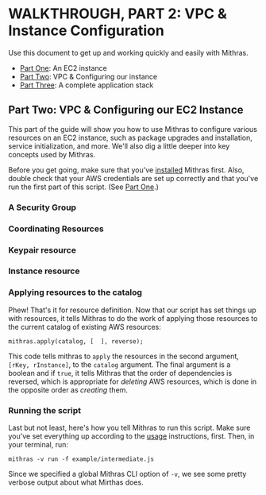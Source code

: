 # WALKTHROUGH, PART 2: VPC & Instance Configuration

Use this document to get up and working quickly and easily with
Mithras.

* [Part One](quickstart1.html): An EC2 instance
* [Part Two](quickstart2.html): VPC & Configuring our instance
* [Part Three](quickstart3.html): A complete application stack

## Part Two: VPC & Configuring our EC2 Instance

This part of the guide will show you how to use Mithras to configure
various resources on an EC2 instance, such as package upgrades and
installation, service initialization, and more. We'll also dig a
little deeper into key concepts used by Mithras.

Before you get going, make sure that you've [installed](usage.html)
Mithras first.  Also, double check that your AWS credentials are set
up correctly and that you've run the first part of this script. (See
[Part One](quickstart1.html).)

### A Security Group

### Coordinating Resources

### Keypair resource

### Instance resource

### Applying resources to the catalog

Phew!  That's it for resource definition.  Now that our script has set
things up with resources, it tells Mithras to do the work of applying
those resources to the current catalog of existing AWS resources:

```
mithras.apply(catalog, [  ], reverse);
```

This code tells mithras to `apply` the resources in the second
argument, `[rKey, rInstance]`, to the `catalog` argument.  The final
argument is a boolean and if `true`, it tells Mithras that the order
of dependencies is reversed, which is appropriate for *deleting* AWS
resources, which is done in the opposite order as *creating* them.

### Running the script

Last but not least, here's how you tell Mithras to run this script.
Make sure you've set everything up according to the
[usage](usage.html) instructions, first.  Then, in your terminal, run:

    mithras -v run -f example/intermediate.js

Since we specified a global Mithras CLI option of `-v`, we see some
pretty verbose output about what Mirthas does.






